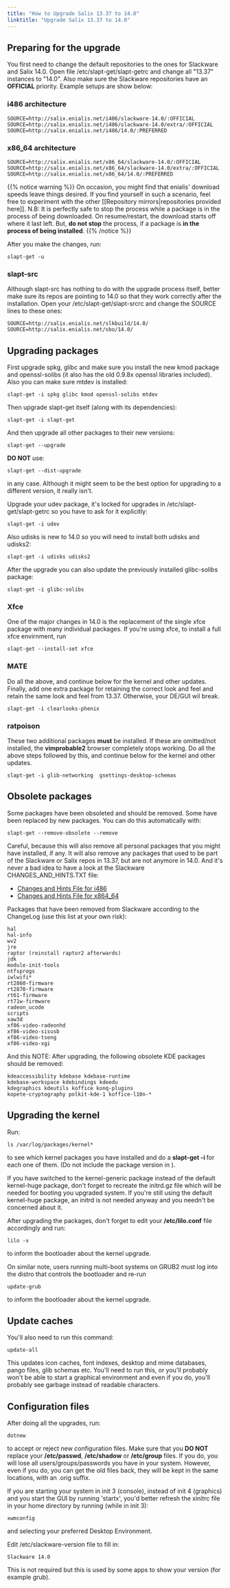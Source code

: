 ```yaml
---
title: "How to Upgrade Salix 13.37 to 14.0"
linktitle: "Upgrade Salix 13.37 to 14.0"
---
```


## Preparing for the upgrade 

You first need to change the default repositories to the ones for Slackware and
Salix 14.0. Open file /etc/slapt-get/slapt-getrc and change all "13.37"
instances to "14.0". Also make sure the Slackware repositories have an
**OFFICIAL** priority. Example setups are show below:

### i486 architecture 

```
SOURCE=http://salix.enialis.net/i486/slackware-14.0/:OFFICIAL
SOURCE=http://salix.enialis.net/i486/slackware-14.0/extra/:OFFICIAL
SOURCE=http://salix.enialis.net/i486/14.0/:PREFERRED
```

### x86_64 architecture 

```
SOURCE=http://salix.enialis.net/x86_64/slackware-14.0/:OFFICIAL
SOURCE=http://salix.enialis.net/x86_64/slackware-14.0/extra/:OFFICIAL
SOURCE=http://salix.enialis.net/x86_64/14.0/:PREFERRED
```

{{% notice warning %}}
On occasion, you might find that enialis' download speeds leave things desired.
If you find yourself in such a scenario, feel free to experiment with the other
[[Repository mirrors|repositories provided here]]. N.B: It is perfectly safe to
stop the process while a package is in the process of being downloaded. On
resume/restart, the download starts off where it last left. But, 
**do not stop** the process, if a package is **in the process of being installed**.
{{% /notice %}}

After you make the changes, run:

```
slapt-get -u
```

### slapt-src 

Although slapt-src has nothing to do with the upgrade process itself, better
make sure its repos are pointing to 14.0 so that they work correctly after the
installation. Open your /etc/slapt-get/slapt-srcrc and change the SOURCE lines
to these ones:

```
SOURCE=http://salix.enialis.net/slkbuild/14.0/
SOURCE=http://salix.enialis.net/sbo/14.0/
```

## Upgrading packages 

First upgrade spkg, glibc and make sure you install the new kmod package and
openssl-solibs (it also has the old 0.9.8x openssl libraries included). Also
you can make sure mtdev is installed:

```
slapt-get -i spkg glibc kmod openssl-solibs mtdev
```

Then upgrade slapt-get itself (along with its dependencies):

```
slapt-get -i slapt-get
```

And then upgrade all other packages to their new versions:

```
slapt-get --upgrade
```
**DO NOT** use:

```
slapt-get --dist-upgrade
```

in any case. Although it might seem to be the best option for upgrading to a
different version, it really isn't.

Upgrade your udev package, it's locked for upgrades in
/etc/slapt-get/slapt-getrc so you have to ask for it explicitly:

```
slapt-get -i udev
```

Also udisks is new to 14.0 so you will need to install both udisks and udisks2:

```
slapt-get -i udisks udisks2
```

After the upgrade you can also update the previously installed glibc-solibs
package:

```
slapt-get -i glibc-solibs
```

### Xfce 

One of the major changes in 14.0 is the replacement of the single xfce package
with many individual packages. If you're using xfce, to install a full xfce
envirnment, run

```
slapt-get --install-set xfce
```

### MATE 

Do all the above, and continue below for the kernel and other updates. Finally,
add one extra package for retaining the correct look and feel and retain the
same look and feel from 13.37. Otherwise, your DE/GUI wil break.

```
slapt-get -i clearlooks-phenix
```

### ratpoison 

These two additional packages **must** be installed. If these are omitted/not
installed, the **vimprobable2** browser completely stops working. Do all the
above steps followed by this, and continue below for the kernel and other
updates.

```
slapt-get -i glib-networking  gsettings-desktop-schemas
```

## Obsolete packages 

Some packages have been obsoleted and should be removed. Some have been
replaced by new packages. You can do this automatically with:

```
slapt-get --remove-obsolete --remove
```

Careful, because this will also remove all personal packages that you might
have installed, if any. It will also remove any packages that used to be part
of the Slackware or Salix repos in 13.37, but are not anymore in 14.0. And it's
never a bad idea to have a look at the Slackware CHANGES_AND_HINTS.TXT file:

* [Changes and Hints File for i486](https://slackware.uk/slackware/slackware-14.0/CHANGES_AND_HINTS.TXT)
* [Changes and Hints File for x864_64](https://slackware.uk/slackware/slackware64-14.0/CHANGES_AND_HINTS.TXT)

Packages that have been removed from Slackware according to the ChangeLog (use
this list at your own risk):

```
hal
hal-info
wv2
jre
raptor (reinstall raptor2 afterwards)
jdk
module-init-tools
ntfsprogs
iwlwifi*
rt2860-firmware
rt2870-firmware
rt61-firmware
rt71w-firmware
radeon_ucode
scripts
xaw3d
xf86-video-radeonhd
xf86-video-sisusb
xf86-video-tseng
xf86-video-xgi
```

And this NOTE: After upgrading, the following obsolete KDE packages should be
removed:

```
kdeaccessibility kdebase kdebase-runtime
kdebase-workspace kdebindings kdeedu
kdegraphics kdeutils koffice konq-plugins
kopete-cryptography polkit-kde-1 koffice-l10n-*
```

## Upgrading the kernel 

Run:

```
ls /var/log/packages/kernel*
```

to see which kernel packages you have installed and do a **slapt-get -i
<packagename>** for each one of them. (Do not include the package version in
**<packagename>**).

If you have switched to the kernel-generic package instead of the default
kernel-huge package, don't forget to recreate the initrd.gz file which will be
needed for booting you upgraded system. If you're still using the default
kernel-huge package, an initrd is not needed anyway and you needn't be
concerned about it.

After upgrading the packages, don't forget to edit your **/etc/lilo.conf** file
accordingly and run:

```
lilo -v
```

to inform the bootloader about the kernel upgrade.

On similar note, users running multi-boot systems on GRUB2 must log into the
distro that controls the bootloader and re-run

```
update-grub
```

to inform the bootloader about the kernel upgrade.

## Update caches 

You'll also need to run this command:

```
update-all
```

This updates icon caches, font indexes, desktop and mime databases, pango
files, glib schemas etc. You'll need to run this, or you'll probably won't be
able to start a graphical environment and even if you do, you'll probably see
garbage instead of readable characters.

## Configuration files 

After doing all the upgrades, run:

```
dotnew
```

to accept or reject new configuration files. Make sure that you **DO NOT**
replace your **/etc/passwd**, **/etc/shadow** or **/etc/group** files. If you
do, you will lose all users/groups/passwords you have in your system. However,
even if you do, you can get the old files back, they will be kept in the same
locations, with an .orig suffix.

If you are starting your system in init 3 (console), instead of init 4
(graphics) and you start the GUI by running 'startx', you'd better refresh the
xinitrc file in your home directory by running (while in init 3):

```
xwmconfig
```

and selecting your preferred Desktop Environment.

Edit /etc/slackware-version file to fill in:

```
Slackware 14.0
```

This is not required but this is used by some apps to show your version (for
example grub).

